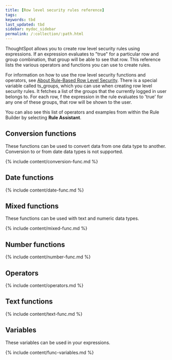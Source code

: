```yaml
---
title: [Row level security rules reference]
tags:
keywords: tbd
last_updated: tbd
sidebar: mydoc_sidebar
permalink: /:collection/:path.html
---
```

ThoughtSpot allows you to create row level security rules using expressions. If an expression evaluates to "true" for a particular row and group combination, that group will be able to see that row. This reference lists the various operators and functions you can use to create rules.

For information on how to use the row level security functions and operators, see [About Rule-Based Row Level Security](../data_security/new_row-level-security.html#). There is a special variable called ts_groups, which you can use when creating row level security rules. It fetches a list of the groups that the currently logged in user belongs to. For each row, f the expression in the rule evaluates to 'true' for any one of these groups, that row will be shown to the user.

You can also see this list of operators and examples from within the Rule Builder by selecting **Rule Assistant**.

## Conversion functions

These functions can be used to convert data from one data type to another. Conversion to or from date data types is not supported.

{% include content/conversion-func.md %}

## Date functions

{% include content/date-func.md %}

## Mixed functions

These functions can be used with text and numeric data types.

{% include content/mixed-func.md %}

## Number functions

{% include content/number-func.md %}


## Operators


{% include content/operators.md %}


## Text functions


{% include content/text-func.md %}


## Variables

These variables can be used in your expressions.

{% include content/func-variables.md %}
